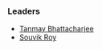### Leaders

* [Tanmay Bhattacharjee](mailto:tanmay.bhattacharjee@owasp.org)
* [Souvik Roy](mailto:souvik.roy@owasp.org)

